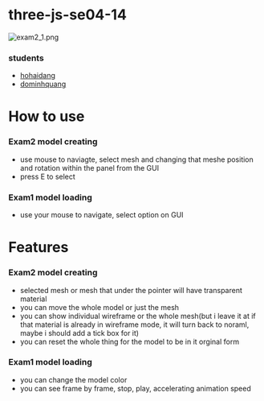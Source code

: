 # three-js-se04-14

![exam2_1.png](https://github.com/hohaidangpro/three-js-se04-14/blob/main/exam2_model_creating/promote%20images/exam2_1.png?raw=true)
### students
 - [hohaidang](https://github.com/hohaidangpro)
 - [dominhquang](https://github.com/QuangDo2311)

# How to use
### Exam2 model creating
- use mouse to naviagte, select mesh and changing that meshe position and rotation within the panel from the GUI
- press E to select
### Exam1 model loading
- use your mouse to navigate, select option on GUI


# Features
### Exam2 model creating
- selected mesh or mesh that under the pointer will have transparent material
- you can move the whole model or just the mesh
- you can show individual wireframe or the whole mesh(but i leave it at if that material is already in wireframe mode, it will turn back to noraml, maybe i should add a tick box for it)
- you can reset the whole thing for the model to be in it orginal form
### Exam1 model loading
- you can change the model color
- you can see frame by frame, stop, play, accelerating animation speed
